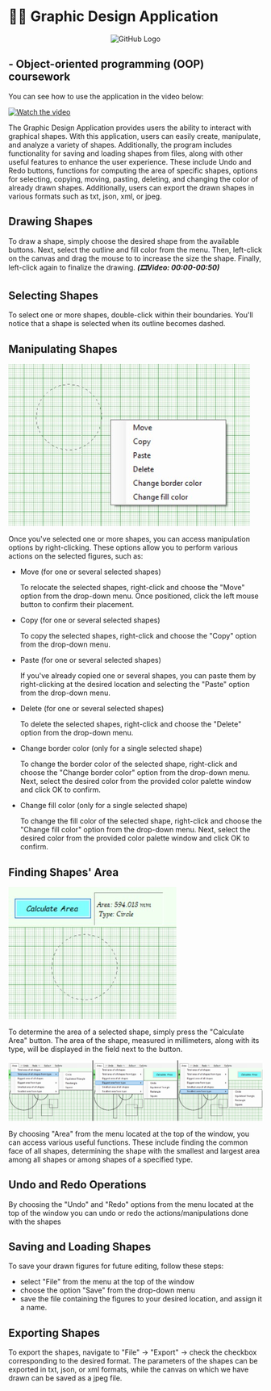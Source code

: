 # 👩‍💻 Graphic Design Application
<p align="center">
  <img src="https://github.com/Gabriela-Milusheva/GraphicApplication_OOP/blob/master/Resources/logo.ico" alt="GitHub Logo" width="100">
</p>

## - Object-oriented programming (OOP) coursework

You can see how to use the application in the video below:

[![Watch the video](https://img.youtube.com/vi/HaZKv9p3VdY/0.jpg)](https://youtu.be/HaZKv9p3VdY)

The Graphic Design Application provides users the ability to interact with graphical shapes. With this application, users can easily create, manipulate, and analyze a variety of shapes. Additionally, the program includes functionality for saving and loading shapes from files, along with other useful features to enhance the user experience. These include Undo and Redo buttons, functions for computing the area of specific shapes, options for selecting, copying, moving, pasting, deleting, and changing the color of already drawn shapes. Additionally, users can export the drawn shapes in various formats such as txt, json, xml, or jpeg.

## Drawing Shapes

To draw a shape, simply choose the desired shape from the available buttons. Next, select the outline and fill color from the menu. Then, left-click on the canvas and drag the mouse to to increase the size the shape. Finally, left-click again to finalize the drawing. **_(🎞Video: 00:00-00:50)_**

## Selecting Shapes

To select one or more shapes, double-click within their boundaries. You'll notice that a shape is selected when its outline becomes dashed.

## Manipulating Shapes

<img src="https://github.com/Gabriela-Milusheva/GraphicApplication_OOP/blob/master/Resources/drop-down_menu.jpg" alt="Drop-down menu">

Once you've selected one or more shapes, you can access manipulation options by right-clicking. These options allow you to perform various actions on the selected figures, such as:

- Move (for one or several selected shapes)
  
  To relocate the selected shapes, right-click and choose the "Move" option from the drop-down menu. Once positioned, click the left mouse button to confirm their placement.
  
- Copy (for one or several selected shapes)
  
  To copy the selected shapes, right-click and choose the "Copy" option from the drop-down menu.
  
- Paste (for one or several selected shapes)

  If you've already copied one or several shapes, you can paste them by right-clicking at the desired location and selecting the "Paste" option from the drop-down menu.
  
- Delete (for one or several selected shapes)

  To delete the selected shapes, right-click and choose the "Delete" option from the drop-down menu.
  
- Change border color (only for a single selected shapе)

  To change the border color of the selected shape, right-click and choose the "Change border color" option from the drop-down menu. Next, select the desired color from the provided color palette window and click OK to confirm.
  
- Change fill color (only for a single selected shape)

  To change the fill color of the selected shape, right-click and choose the "Change fill color" option from the drop-down menu. Next, select the desired color from the provided color palette window and click OK to confirm.

## Finding Shapes' Area

<img src="https://github.com/Gabriela-Milusheva/GraphicApplication_OOP/blob/master/Resources/calculate_area.jpg" alt="Calculate Area button">

To determine the area of a selected shape, simply press the "Calculate Area" button. The area of the shape, measured in millimeters, along with its type, will be displayed in the field next to the button.

<img src="https://github.com/Gabriela-Milusheva/GraphicApplication_OOP/blob/master/Resources/area.jpg" alt="Area menu">

By choosing "Area" from the menu located at the top of the window, you can access various useful functions. These include finding the common face of all shapes, determining the shape with the smallest and largest area among all shapes or among shapes of a specified type.

## Undo and Redo Operations

By choosing the "Undo" and "Redo" options from the menu located at the top of the window you can undo or redo the actions/manipulations done with the shapes

## Saving and Loading Shapes

To save your drawn figures for future editing, follow these steps: 
- select "File" from the menu at the top of the window
- choose the option "Save" from the drop-down menu
-  save the file containing the figures to your desired location, and assign it a name.

## Exporting Shapes

To export the shapes, navigate to "File" -> "Export" -> check the checkbox corresponding to the desired format. The parameters of the shapes can be exported in txt, json, or xml formats, while the canvas on which we have drawn can be saved as a jpeg file.
